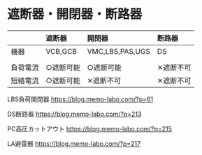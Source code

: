# 遮断器・開閉器・断路器

||遮断器|開閉器|断路器|
|:--|:--|:--|:--|
|機器|VCB,GCB|VMC,LBS,PAS,UGS|DS|
|||||
|負荷電流|○遮断可能|○遮断可能|✕遮断不可|
|短絡電流|○遮断可能|✕遮断不可|✕遮断不可|


LBS負荷開閉器
https://blog.memo-labo.com/?p=61

DS断路器
https://blog.memo-labo.com/?p=213

PC高圧カットアウト
https://blog.memo-labo.com/?p=215

LA避雷器
https://blog.memo-labo.com/?p=217

